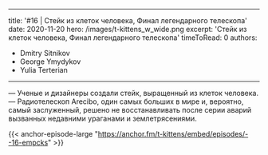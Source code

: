 
---
title: '#16 | Стейк из клеток человека, Финал легендарного телескопа'
date: 2020-11-20
hero: /images/t-kittens_w_wide.png
excerpt: 'Стейк из клеток человека, Финал легендарного телескопа'
timeToRead: 0
authors:
  - Dmitry Sitnikov
  - George Ymydykov
  - Yulia Terterian
---

— Ученые и дизайнеры создали стейк, выращенный из клеток человека.<br/>
— Радиотелескоп Arecibo, один самых больших в мире и, вероятно, самый заслуженный, решено не восстанавливать после серии аварий вызванных недавними ураганами и землетрясениями.

{{< anchor-episode-large "https://anchor.fm/t-kittens/embed/episodes/--16-empcks" >}}
